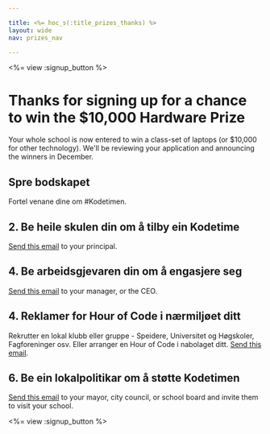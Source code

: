 ```yaml
---

title: <%= hoc_s(:title_prizes_thanks) %>
layout: wide
nav: prizes_nav

---
```


<%= view :signup_button %>

# Thanks for signing up for a chance to win the $10,000 Hardware Prize

Your whole school is now entered to win a class-set of laptops (or $10,000 for other technology). We'll be reviewing your application and announcing the winners in December.

## Spre bodskapet

Fortel venane dine om #Kodetimen.

## 2. Be heile skulen din om å tilby ein Kodetime

[Send this email](<%= resolve_url('/promote/resources#email') %>) to your principal.

## 4. Be arbeidsgjevaren din om å engasjere seg

[Send this email](<%= resolve_url('/promote/resources#email') %>) to your manager, or the CEO.

## 4. Reklamer for Hour of Code i nærmiljøet ditt

Rekrutter en lokal klubb eller gruppe - Speidere, Universitet og Høgskoler, Fagforeninger osv. Eller arranger en Hour of Code i nabolaget ditt. [Send this email](<%= resolve_url('/promote/resources#email') %>).

## 6. Be ein lokalpolitikar om å støtte Kodetimen

[Send this email](<%= resolve_url('/promote/resources#politicians') %>) to your mayor, city council, or school board and invite them to visit your school.

<%= view :signup_button %>